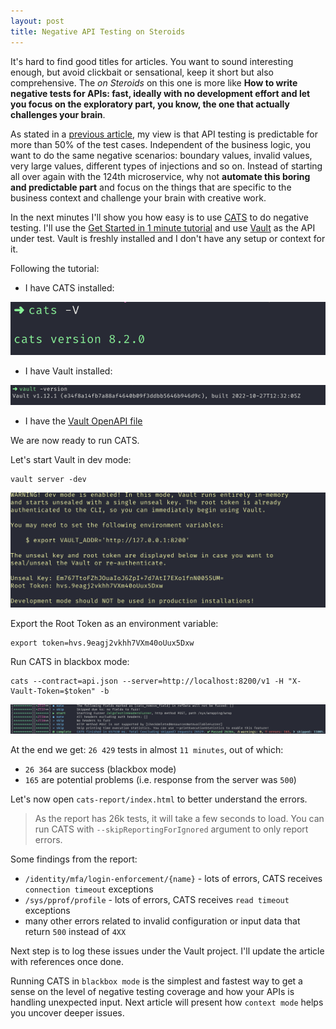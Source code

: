 ```yaml
---
layout: post
title: Negative API Testing on Steroids
---
```


It's hard to find good titles for articles. You want to sound interesting enough, but avoid clickbait or sensational, keep it short but also comprehensive.
The *on Steroids* on this one is more like **How to write negative tests for APIs: fast, ideally with no development effort and let you focus on the exploratory part, you know, the one that actually challenges your brain**.

As stated in a [previous article](/2022/03/24/better-api-tools/), my view is that API testing is predictable for more than 50% of the test cases. Independent of the business logic, 
you want to do the same negative scenarios: boundary values, invalid values, very large values, different types of injections and so on. 
Instead of starting all over again with the 124th microservice, why not **automate this boring and predictable part** and focus on the things that are specific 
to the business context and challenge your brain with creative work. 

In the next minutes I'll show you how easy is to use [CATS](https://github.com/Endava/cats) to do negative testing. 
I'll use the [Get Started in 1 minute tutorial](https://endava.github.io/cats/docs/intro/) and use [Vault](https://github.com/hashicorp/vault) as the API under test.
Vault is freshly installed and I don't have any setup or context for it. 

Following the tutorial:

- I have CATS installed:

![cats](https://github.com/ludovicianul/ludovicianul.github.io/raw/master/images/cats-v.png)

- I have Vault installed:

![cats](https://github.com/ludovicianul/ludovicianul.github.io/raw/master/images/vault-v.png)

- I have the [Vault OpenAPI file](https://developer.hashicorp.com/vault/api-docs/system/internal-specs-openapi)

We are now ready to run CATS.

Let's start Vault in dev mode:

```shell
vault server -dev
```

![cats](https://github.com/ludovicianul/ludovicianul.github.io/raw/master/images/vault-dev.png)

Export the Root Token as an environment variable:

```shell
export token=hvs.9eagj2vkhh7VXm40oUux5Dxw
```

Run CATS in blackbox mode:

```shell
cats --contract=api.json --server=http://localhost:8200/v1 -H "X-Vault-Token=$token" -b 
```

![cats](https://github.com/ludovicianul/ludovicianul.github.io/raw/master/images/vault-r.png)

At the end we get: `26 429` tests in almost `11 minutes`, out of which:
- `26 364` are success (blackbox mode)
- `165` are potential problems (i.e. response from the server was `500`)

Let's now open `cats-report/index.html` to better understand the errors. 

> As the report has 26k tests, it will take a few seconds to load. You can run CATS with `--skipReportingForIgnored` argument to only report errors.

Some findings from the report:
- `/identity/mfa/login-enforcement/{name}` - lots of errors, CATS receives `connection timeout` exceptions
- `/sys/pprof/profile` - lots of errors, CATS receives `read timeout` exceptions
- many other errors related to invalid configuration or input data that return `500` instead of `4XX`


Next step is to log these issues under the Vault project. I'll update the article with references once done.

Running CATS in `blackbox mode` is the simplest and fastest way to get a sense on the level of negative testing coverage and how your APIs is 
handling unexpected input. Next article will present how `context mode` helps you uncover deeper issues.
